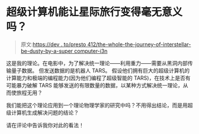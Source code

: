 # 超级计算机能让星际旅行变得毫无意义吗？

> 原文:[https://dev . to/presto 412/the-whole-the-journey-of-interstellar-be-dusty-by-a-super computer-i3n](https://dev.to/presto412/can-the-entire-journey-of-interstellar-be-rendered-pointless-by-a-supercomputer-i3n)

这是我的理论。在电影中，为了解决统一理论——利用重力——需要从黑洞内部传输量子数据。
但发送数据的是机器人 TARS。
假设他们拥有巨大的超级计算机的计算能力和极端的编程能力(因为他们编程了超级智能的 TARS)，在技术上是否有可能暴力破解 TARS 能够发送的有限数量的数据，以某种方式解决统一理论，从而使旅程无用？

我们能把这个理论应用到一个理论物理学家的研究中吗？不用得出结论，而是用超级计算机生成解决问题的结论？

请在评论中告诉我你对此的看法！